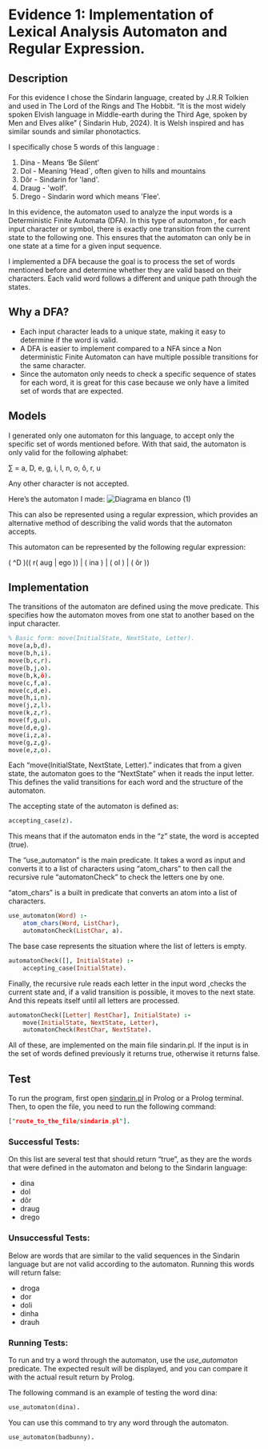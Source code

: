 # Evidence 1: Implementation of Lexical Analysis Automaton and Regular Expression.
## Description

For this evidence I chose the Sindarin language, created by J.R.R Tolkien and used in The Lord of the Rings and The Hobbit. “It is the most widely spoken Elvish language in Middle-earth during the Third Age, spoken by Men and Elves alike” ( Sindarin Hub, 2024). It is Welsh inspired and has similar sounds and similar phonotactics.

I specifically chose 5 words of this language :

1. Dina - Means ‘Be Silent’
2. Dol - Meaning ‘Head`, often given to hills and mountains 
3. Dôr - Sindarin for 'land'.
4. Draug - 'wolf'.
5. Drego - Sindarin word which means 'Flee'.

In this evidence, the automaton used to analyze the input words is a Deterministic Finite Automata (DFA). In this type of automaton , for each input character or symbol, there is exactly one transition from the current state to the following one. This ensures that the automaton can only be in one state at a time for a given input sequence.

I implemented  a DFA because the goal is to process the set of words mentioned before and determine whether they are valid based on their characters. Each valid word follows a different and unique path through the states.

## Why a DFA?

- Each input character leads to a unique state, making it easy to determine if the word is valid.
- A DFA is easier to implement compared to a NFA since a Non deterministic Finite Automaton can have multiple possible transitions for the same character.
- Since the automaton only needs to check a specific sequence of states for each word, it is great for this case because we only have a limited set of words that are expected.

## Models

I generated only one automaton for this language, to accept only the specific set of words mentioned before.  With that said, the automaton is only valid for the following alphabet:

∑ = a, D, e, g, i, l, n, o, ô, r, u

Any other character is not accepted.

Here’s the automaton I made:
![Diagrama en blanco (1)](https://github.com/user-attachments/assets/4e02dd77-fc80-4552-a08a-3dca68724699)

This can also be represented using a regular expression, which provides an alternative method of describing the valid words that the automaton accepts.

This automaton can be represented by the following regular expression:

( ^D )(( r( aug | ego )) | ( ina ) | ( ol ) | ( ôr ))

## Implementation

The transitions of the automaton are defined using the move predicate. This specifies how the automaton moves from one stat to another based on the input character.

```prolog
% Basic form: move(InitialState, NextState, Letter).
move(a,b,d).
move(b,h,i).
move(b,c,r).
move(b,j,o).
move(b,k,ô).
move(c,f,a).
move(c,d,e).
move(h,i,n).
move(j,z,l).
move(k,z,r).
move(f,g,u).
move(d,e,g).
move(i,z,a).
move(g,z,g).
move(e,z,o).
```

Each “move(InitialState, NextState, Letter).” indicates that from a given state, the automaton goes to the “NextState” when it reads the input letter. This defines the valid transitions for each word and the structure of the automaton.

The accepting state of the automaton is defined as:

```prolog
accepting_case(z).
```

This means that if the automaton ends in the “z” state, the word is accepted (true).

The “use_automaton” is the main predicate. It takes a word as input and converts it to a list of characters using “atom_chars” to then call the recursive rule “automatonCheck” to check the letters one by one.

“atom_chars” is a built in predicate that converts an atom into a list of characters.

```prolog
use_automaton(Word) :-
    atom_chars(Word, ListChar), 
    automatonCheck(ListChar, a).
```

The base case represents the situation where the list of letters is empty.

```prolog
automatonCheck([], InitialState) :-
    accepting_case(InitialState).
```

Finally, the recursive rule reads each letter in the input word ,checks the current state and, if a valid transition is possible, it moves to the next state. And this repeats itself until all letters are processed.

```prolog
automatonCheck([Letter| RestChar], InitialState) :-
    move(InitialState, NextState, Letter),
    automatonCheck(RestChar, NextState).
```

All of these, are implemented on the main file sindarin.pl. If the input is in the set of words defined previously  it returns true, otherwise it returns false.


## Test

To run the program, first open [sindarin.pl](http://sindarin.pl) in Prolog or a Prolog terminal. Then, to open the file, you need to run the following command:

```prolog
["route_to_the_file/sindarin.pl"].
```

### Successful Tests:

On this list are several test that should return “true”, as they are the words that were defined in the automaton and belong to the Sindarin language: 

- dina
- dol
- dôr
- draug
- drego

### Unsuccessful Tests:

Below are words that are similar to the valid sequences in the Sindarin language but are not valid according to the automaton. Running this words will return false:

- droga
- dor
- doli
- dinha
- drauh

### Running Tests:

To run and try a word through the automaton, use the *use_automaton* predicate. The expected result will be displayed, and you can compare it with the actual result return by Prolog.

The following command is an example of testing the word dina:

```prolog
use_automaton(dina).
```

You can use this command to try any word through the automaton.

```prolog
use_automaton(badbunny).
```

